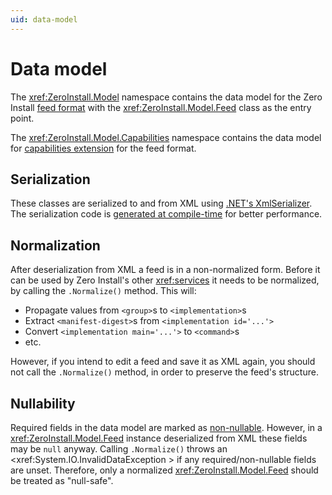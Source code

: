 ```yaml
---
uid: data-model
---
```


# Data model

The <xref:ZeroInstall.Model> namespace contains the data model for the Zero Install [feed format](https://docs.0install.net/specifications/feed/) with the <xref:ZeroInstall.Model.Feed> class as the entry point.

The <xref:ZeroInstall.Model.Capabilities> namespace contains the data model for [capabilities extension](https://docs.0install.net/specifications/capabilities/) for the feed format.

## Serialization

These classes are serialized to and from XML using [.NET's XmlSerializer](https://docs.microsoft.com/en-us/dotnet/api/system.xml.serialization.xmlserializer). The serialization code is [generated at compile-time](https://docs.microsoft.com/en-us/dotnet/core/additional-tools/xml-serializer-generator) for better performance.

## Normalization

After deserialization from XML a feed is in a non-normalized form. Before it can be used by Zero Install's other <xref:services> it needs to be normalized, by calling the `.Normalize()` method. This will:

- Propagate values from `<group>`s to `<implementation>`s
- Extract `<manifest-digest>`s from `<implementation id='...'>`
- Convert `<implementation main='...'>` to `<command>`s
- etc.

However, if you intend to edit a feed and save it as XML again, you should not call the `.Normalize()` method, in order to preserve the feed's structure.

## Nullability

Required fields in the data model are marked as [non-nullable](https://docs.microsoft.com/en-us/dotnet/csharp/nullable-references). However, in a <xref:ZeroInstall.Model.Feed> instance deserialized from XML these fields may be `null` anyway. Calling `.Normalize()` throws an <xref:System.IO.InvalidDataException > if any required/non-nullable fields are unset. Therefore, only a normalized <xref:ZeroInstall.Model.Feed> should be treated as "null-safe".

